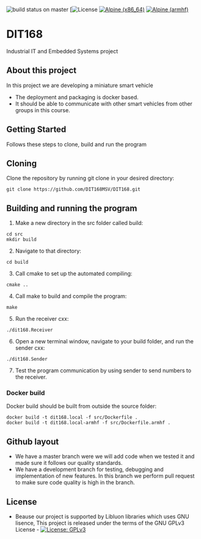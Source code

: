 ![build status on master](https://travis-ci.org/DIT168MSV/DIT168.svg?branch=master)
[![License](https://img.shields.io/badge/license-GPL--3-blue.svg)
[![Alpine (x86_64)](https://img.shields.io/badge/Alpine-x86__64-blue.svg)](https://github.com/chrberger/libcluon/blob/gh-pages/alpine/v3.7/x86_64/Dockerfile#L19) [![Alpine (armhf)](https://img.shields.io/badge/Alpine-armhf-blue.svg
)](https://github.com/chrberger/libcluon/blob/gh-pages/alpine/v3.7/armhf/Dockerfile#L25)

DIT168
======
Industrial IT and Embedded Systems project

## About this project

In this project we are developing a miniature smart vehicle
- The deployment and packaging  is docker based.
- It should be able to communicate with other smart vehicles from other groups in this course.

## Getting Started

Follows these steps to clone, build and run the program

## Cloning

Clone the repository by running git clone in your desired directory: 

```
git clone https://github.com/DIT168MSV/DIT168.git
```

## Building and running the program

1. Make a new directory in the src folder called build:

```
cd src
mkdir build
```
2. Navigate to that directory:
```
cd build
```
3. Call cmake to set up the automated compiling:
```
cmake ..
```
4. Call make to build and compile the program:
```
make
```
5. Run the receiver cxx:
```
./dit168.Receiver
```
6. Open a new terminal window, navigate to your build folder, and run the sender cxx:
```
./dit168.Sender
```
7. Test the program communication by using sender to send numbers to the receiver.

### Docker build

Docker build should be built from outside the source folder:
```
docker build -t dit168.local -f src/Dockerfile .
docker build -t dit168.local-armhf -f src/Dockerfile.armhf .
```

## Github layout

- We have a master branch were we will add code when we tested it and made sure it follows our quality standards.
- We have a development branch for testing, debugging and implementation of new features. In this branch we perform pull request to make sure code quality is high in the branch.

## License

* Beause our project is supported by Libluon libraries which uses GNU lisence, This project is released under the terms of the GNU GPLv3 License - [![License: GPLv3](https://img.shields.io/badge/license-GPL--3-blue.svg
)](https://www.gnu.org/licenses/gpl-3.0.txt)

